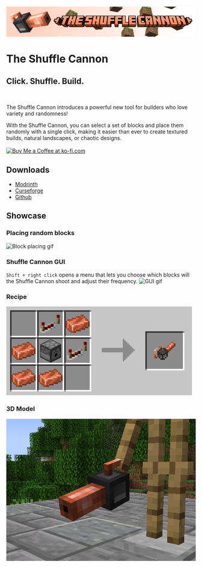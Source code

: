 ![The Shuffle Cannon](assets/banner.png)

# The Shuffle Cannon

## Click. Shuffle. Build.

<br>
<p> The Shuffle Cannon introduces a powerful new tool for builders who love variety and randomness!  
<p> With the Shuffle Cannon, you can select a set of blocks and place them randomly with a single click, 
making it easier than ever to create textured builds, natural landscapes, or chaotic designs.

<br>
<br>
<a href='https://ko-fi.com/E1E21B1OI8' target='_blank'>
  <img width="150px" style='border:0px;width:150px;' src='https://storage.ko-fi.com/cdn/kofi6.png?v=6' border='0' alt='Buy Me a Coffee at ko-fi.com' />
</a>

## Downloads

- [Modrinth](https://modrinth.com/mod/the-shuffle-cannon)
- [Curseforge](https://legacy.curseforge.com/minecraft/mc-mods/the-shuffle-cannon)
- [Github](https://github.com/DiegoRevenga/the-shuffle-cannon/releases)

## Showcase

### Placing random blocks
![Block placing gif](assets/block_placing_showcase.gif)

### Shuffle Cannon GUI
`Shift + right click` opens a menu that lets you choose which blocks will the Shuffle Cannon shoot and adjust their frequency.
![GUI gif](assets/gui_showcase.gif)

### Recipe
![GUI gif](assets/recipe.png)

### 3D Model
![GUI gif](assets/3d_model.png)
